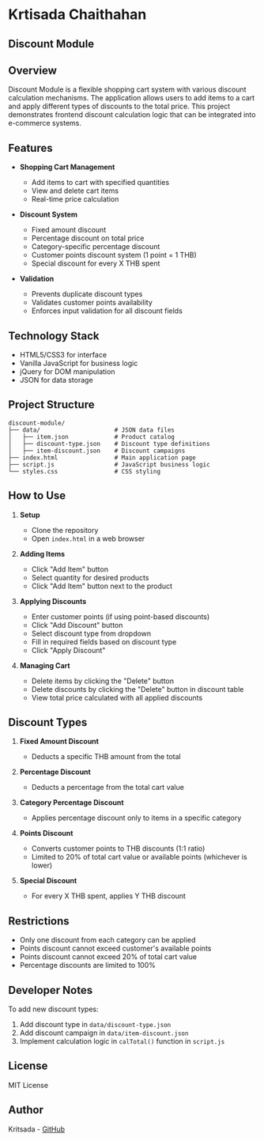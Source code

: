 # Krtisada Chaithahan 

## Discount Module

## Overview
Discount Module is a flexible shopping cart system with various discount calculation mechanisms. The application allows users to add items to a cart and apply different types of discounts to the total price. This project demonstrates frontend discount calculation logic that can be integrated into e-commerce systems.

## Features

- **Shopping Cart Management**
  - Add items to cart with specified quantities
  - View and delete cart items
  - Real-time price calculation

- **Discount System**
  - Fixed amount discount
  - Percentage discount on total price
  - Category-specific percentage discount
  - Customer points discount system (1 point = 1 THB)
  - Special discount for every X THB spent

- **Validation**
  - Prevents duplicate discount types
  - Validates customer points availability
  - Enforces input validation for all discount fields

## Technology Stack

- HTML5/CSS3 for interface
- Vanilla JavaScript for business logic
- jQuery for DOM manipulation
- JSON for data storage

## Project Structure

```
discount-module/
├── data/                     # JSON data files
│   ├── item.json             # Product catalog
│   ├── discount-type.json    # Discount type definitions
│   ├── item-discount.json    # Discount campaigns
├── index.html                # Main application page
├── script.js                 # JavaScript business logic
└── styles.css                # CSS styling
```

## How to Use

1. **Setup**
   - Clone the repository
   - Open `index.html` in a web browser

2. **Adding Items**
   - Click "Add Item" button
   - Select quantity for desired products
   - Click "Add Item" button next to the product

3. **Applying Discounts**
   - Enter customer points (if using point-based discounts)
   - Click "Add Discount" button
   - Select discount type from dropdown
   - Fill in required fields based on discount type
   - Click "Apply Discount"

4. **Managing Cart**
   - Delete items by clicking the "Delete" button
   - Delete discounts by clicking the "Delete" button in discount table
   - View total price calculated with all applied discounts

## Discount Types

1. **Fixed Amount Discount**
   - Deducts a specific THB amount from the total

2. **Percentage Discount**
   - Deducts a percentage from the total cart value

3. **Category Percentage Discount**
   - Applies percentage discount only to items in a specific category

4. **Points Discount**
   - Converts customer points to THB discounts (1:1 ratio)
   - Limited to 20% of total cart value or available points (whichever is lower)

5. **Special Discount**
   - For every X THB spent, applies Y THB discount

## Restrictions
- Only one discount from each category can be applied
- Points discount cannot exceed customer's available points
- Points discount cannot exceed 20% of total cart value
- Percentage discounts are limited to 100%

## Developer Notes

To add new discount types:
1. Add discount type in `data/discount-type.json`
2. Add discount campaign in `data/item-discount.json`
3. Implement calculation logic in `calTotal()` function in `script.js`

## License
MIT License

## Author
Kritsada - [GitHub](https://github.com/kritsada-git)
